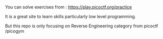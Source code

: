 You can solve exercises from : https://play.picoctf.org/practice

It is a great site to learn skills particularly low level programming.

But this repo is only focusing on Reverse Engineering category from picoctf /picogym
